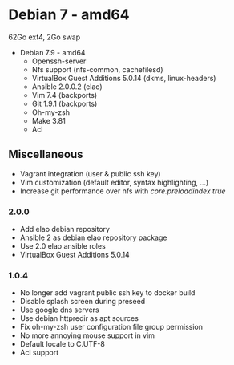# Debian 7 - amd64 #

62Go ext4, 2Go swap

 * Debian 7.9 - amd64
   * Openssh-server
   * Nfs support (nfs-common, cachefilesd)
   * VirtualBox Guest Additions 5.0.14 (dkms, linux-headers)
   * Ansible 2.0.0.2 (elao)
   * Vim 7.4 (backports)
   * Git 1.9.1 (backports)
   * Oh-my-zsh
   * Make 3.81
   * Acl

## Miscellaneous ##

 * Vagrant integration (user & public ssh key)
 * Vim customization (default editor, syntax highlighting, ...)
 * Increase git performance over nfs with *core.preloadindex true*

### 2.0.0

* Add elao debian repository
* Ansible 2 as debian elao repository package
* Use 2.0 elao ansible roles
* VirtualBox Guest Additions 5.0.14

### 1.0.4

* No longer add vagrant public ssh key to docker build
* Disable splash screen during preseed
* Use google dns servers
* Use debian httpredir as apt sources
* Fix oh-my-zsh user configuration file group permission
* No more annoying mouse support in vim
* Default locale to C.UTF-8
* Acl support
